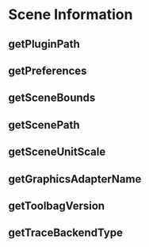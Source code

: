 # Scene Information




## getPluginPath
## getPreferences
## getSceneBounds
## getScenePath
## getSceneUnitScale
## getGraphicsAdapterName
## getToolbagVersion
## getTraceBackendType
